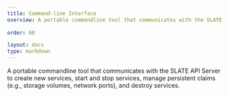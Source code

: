 ```yaml
---
title: Command-line Interface
overview: A portable commandline tool that communicates with the SLATE API Server.
              
order: 60

layout: docs
type: markdown
---
```


A portable commandline tool that communicates with the SLATE API Server to create new services, start and stop services, manage persistent claims (e.g., storage volumes, network ports), and destroy services.
